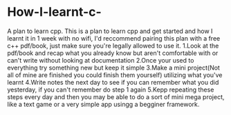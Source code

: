 # How-I-learnt-c-
A plan to learn cpp.
This is a plan to learn cpp and get started and how I learnt it in 1 week with no wifi, I'd reccommend pairing this plan with a free c++ pdf/book, just make sure you're legally allowed to use it.
1.Look at the pdf/book and recap what you already know but aren't comfortable with or can't write without looking at documentation
2.Once your used to everything try something new but keep it simple
3.Make a mini project(Not all of mine are finished you could finish them yourself) utilizing what you've learnt
4.Write notes the next day to see if you can remember what you did yesterday, if you can't remember do step 1 again
5.Kepp repeating these steps every day and then you may be able to do a sort of mini mega project, like a text game or a very simple app usingg a begginer framework.
